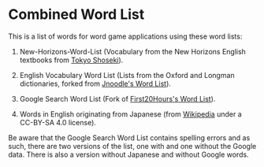 # Combined Word List

This is a list of words for word game applications using these word lists:

1. New-Horizons-Word-List (Vocabulary from the New Horizons English textbooks from [Tokyo Shoseki](https://ten.tokyo-shoseki.co.jp/text/chu/eigo/)).

2. English Vocabulary Word List (Lists from the Oxford and Longman dictionaries, forked from [Jnoodle's Word List](https://github.com/jnoodle/English-Vocabulary-Word-List)).

3. Google Search Word List (Fork of [First20Hours's Word List](https://github.com/first20hours/google-10000-english)).
   
4. Words in English originating from Japanese (from [Wikipedia](https://en.wikipedia.org/wiki/List_of_English_words_of_Japanese_origin) under a CC-BY-SA 4.0 license). 

Be aware that the Google Search Word List contains spelling errors and as such, there are two versions of the list, one with and one without the Google data. There is also a version without Japanese and without Google words.


